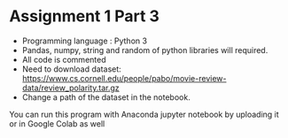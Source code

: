 # Assignment 1 Part 3

- Programming language : Python 3
- Pandas, numpy, string and random of python libraries will required.
- All code is commented
- Need to download dataset: https://www.cs.cornell.edu/people/pabo/movie-review-data/review_polarity.tar.gz 
- Change a path of the dataset in the notebook.

You can run this program with Anaconda jupyter notebook by uploading it or in Google Colab as well  

